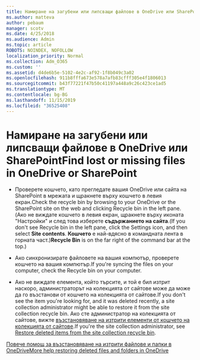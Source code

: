 ```yaml
---
title: Намиране на загубени или липсващи файлове в OneDrive или SharePoint
ms.author: matteva
author: pebaum
manager: scotv
ms.date: 4/25/2018
ms.audience: Admin
ms.topic: article
ROBOTS: NOINDEX, NOFOLLOW
localization_priority: Normal
ms.collection: Adm_O365
ms.custom: ''
ms.assetid: d4de6b5e-5102-4e2c-af92-1f8b049c3a02
ms.openlocfilehash: 911b8fffa673e578a7afb83cfff305e4f1806013
ms.sourcegitcommit: b43f77221f47b50c41197a448a9c26c423ce1ad5
ms.translationtype: MT
ms.contentlocale: bg-BG
ms.lasthandoff: 11/15/2019
ms.locfileid: "36525408"
---
```

# <a name="find-lost-or-missing-files-in-onedrive-or-sharepoint"></a><span data-ttu-id="cd5da-102">Намиране на загубени или липсващи файлове в OneDrive или SharePoint</span><span class="sxs-lookup"><span data-stu-id="cd5da-102">Find lost or missing files in OneDrive or SharePoint</span></span>

- <span data-ttu-id="cd5da-103">Проверете кошчето, като прегледате вашия OneDrive или сайта на SharePoint в мрежата и щракнете върху кошчето в левия екран.</span><span class="sxs-lookup"><span data-stu-id="cd5da-103">Check the recycle bin by browsing to your OneDrive or the SharePoint site on the web and clicking Recycle bin in the left pane.</span></span> <span data-ttu-id="cd5da-104">(Ако не виждате кошчето в левия екран, щракнете върху иконата "Настройки" и след това изберете **съдържанието на сайта**.</span><span class="sxs-lookup"><span data-stu-id="cd5da-104">(If you don't see Recycle bin in the left pane, click the Settings icon, and then select **Site contents**.</span></span> <span data-ttu-id="cd5da-105">**Кошчето** е най-вдясно в командната лента в горната част.)</span><span class="sxs-lookup"><span data-stu-id="cd5da-105">**Recycle Bin** is on the far right of the command bar at the top.)</span></span> 
    
- <span data-ttu-id="cd5da-106">Ако синхронизирате файловете на вашия компютър, проверете кошчето на вашия компютър.</span><span class="sxs-lookup"><span data-stu-id="cd5da-106">If you're syncing the files on your computer, check the Recycle bin on your computer.</span></span> 
    
- <span data-ttu-id="cd5da-107">Ако не виждате елемента, който търсите, и той е бил изтрит наскоро, администраторът на колекцията от сайтове може да може да го възстанови от кошчето на колекцията от сайтове.</span><span class="sxs-lookup"><span data-stu-id="cd5da-107">If you don't see the item you're looking for, and it was deleted recently, a site collection administrator might be able to restore it from the site collection recycle bin.</span></span> <span data-ttu-id="cd5da-108">Ако сте администратор на колекцията от сайтове, вижте [възстановяване на изтрити елементи от кошчето на колекцията от сайтове](https://go.microsoft.com/fwlink/?linkid=866439).</span><span class="sxs-lookup"><span data-stu-id="cd5da-108">If you're the site collection administrator, see [Restore deleted items from the site collection recycle bin](https://go.microsoft.com/fwlink/?linkid=866439).</span></span>
    
[<span data-ttu-id="cd5da-109">Повече помощ за възстановяване на изтрити файлове и папки в OneDrive</span><span class="sxs-lookup"><span data-stu-id="cd5da-109">More help restoring deleted files and folders in OneDrive</span></span>](https://go.microsoft.com/fwlink/?linkid=872872)
  

